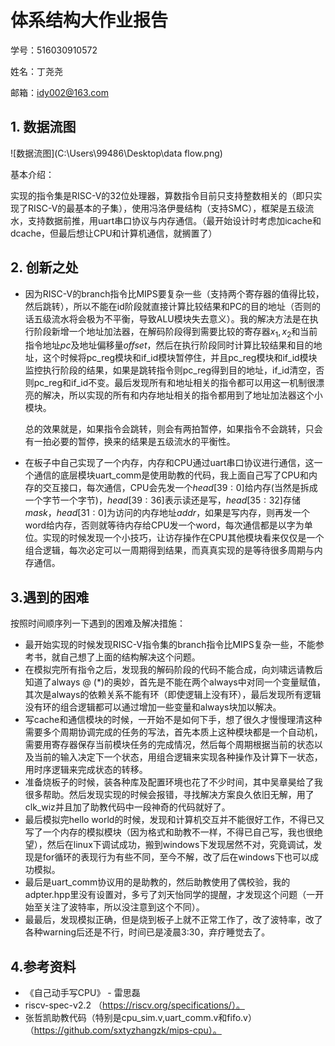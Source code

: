 # 体系结构大作业报告

学号：516030910572

姓名：丁尧尧

邮箱：idy002@163.com

## 1. 数据流图

![数据流图](C:\Users\99486\Desktop\data flow.png)

基本介绍：

实现的指令集是RISC-V的32位处理器，算数指令目前只支持整数相关的（即只实现了RISC-V的最基本的子集），使用冯洛伊曼结构（支持SMC），框架是五级流水，支持数据前推，用uart串口协议与内存通信。（最开始设计时考虑加icache和dcache，但最后想让CPU和计算机通信，就搁置了）

## 2. 创新之处

* 因为RISC-V的branch指令比MIPS要复杂一些（支持两个寄存器的值得比较，然后跳转），所以不能在id阶段就直接计算比较结果和PC的目的地址（否则的话五级流水将会极为不平衡，导致ALU模块失去意义）。我的解决方法是在执行阶段新增一个地址加法器，在解码阶段得到需要比较的寄存器$x_1, x_2$和当前指令地址$pc$及地址偏移量$offset$，然后在执行阶段同时计算比较结果和目的地址，这个时候将pc_reg模块和if_id模块暂停住，并且pc_reg模块和if_id模块监控执行阶段的结果，如果是跳转指令则pc_reg得到目的地址，if_id清空，否则pc_reg和if_id不变。最后发现所有和地址相关的指令都可以用这一机制很漂亮的解决，所以实现的所有和内存地址相关的指令都用到了地址加法器这个小模块。

  总的效果就是，如果指令会跳转，则会有两拍暂停，如果指令不会跳转，只会有一拍必要的暂停，换来的结果是五级流水的平衡性。

* 在板子中自己实现了一个内存，内存和CPU通过uart串口协议进行通信，这一个通信的底层模块uart_comm是使用助教的代码，我上面自己写了CPU和内存的交互接口，每次通信，CPU会先发一个$head[39:0]$给内存(当然是拆成一个字节一个字节)，$head[39:36]$表示读还是写，$head[35:32]$存储$mask$，$head[31:0]$为访问的内存地址$addr$，如果是写内存，则再发一个word给内存，否则就等待内存给CPU发一个word，每次通信都是以字为单位。实现的时候发现一个小技巧，让访存操作在CPU其他模块看来仅仅是一个组合逻辑，每次必定可以一周期得到结果，而真真实现的是等待很多周期与内存通信。



## 3.遇到的困难

按照时间顺序列一下遇到的困难及解决措施：

- 最开始实现的时候发现RISC-V指令集的branch指令比MIPS复杂一些，不能参考书，就自己想了上面的结构解决这个问题。
- 在模拟完所有指令之后，发现我的解码阶段的代码不能合成，向刘啸远请教后知道了always @ (*)的奥妙，首先是不能在两个always中对同一个变量赋值，其次是always的依赖关系不能有环（即使逻辑上没有环），最后发现所有逻辑没有环的组合逻辑都可以通过增加一些变量和always块加以解决。
- 写cache和通信模块的时候，一开始不是如何下手，想了很久才慢慢理清这种需要多个周期协调完成的任务的写法，首先本质上这种模块都是一个自动机，需要用寄存器保存当前模块任务的完成情况，然后每个周期根据当前的状态以及当前的输入决定下一个状态，用组合逻辑来实现各种操作及计算下一状态，用时序逻辑来完成状态的转移。
- 准备烧板子的时候，装各种库及配置环境也花了不少时间，其中吴章昊给了我很多帮助。然后发现实现的时候会报错，寻找解决方案良久依旧无解，用了clk_wiz并且加了助教代码中一段神奇的代码就好了。
- 最后模拟完hello world的时候，发现和计算机交互并不能很好工作，不得已又写了一个内存的模拟模块（因为格式和助教不一样，不得已自己写，我也很绝望），然后在linux下调试成功，搬到windows下发现居然不对，究竟调试，发现是for循环的表现行为有些不同，至今不解，改了后在windows下也可以成功模拟。
- 最后是uart_comm协议用的是助教的，然后助教使用了偶校验，我的adpter.hpp里没有设置对，多亏了刘天怡同学的提醒，才发现这个问题（一开始至关注了波特率，所以没注意到这个不同）。
- 最最后，发现模拟正确，但是烧到板子上就不正常工作了，改了波特率，改了各种warning后还是不行，时间已是凌晨3:30，弃疗睡觉去了。

## 4.参考资料

- 《自己动手写CPU》 - 雷思磊
- riscv-spec-v2.2 （https://riscv.org/specifications/）。
- 张哲凯助教代码（特别是cpu_sim.v,uart_comm.v和fifo.v）（https://github.com/sxtyzhangzk/mips-cpu）。

